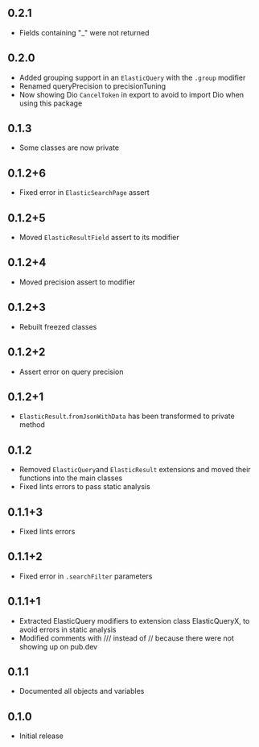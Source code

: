 ## 0.2.1

* Fields containing "_" were not returned

## 0.2.0

* Added grouping support in an `ElasticQuery` with the `.group` modifier
* Renamed queryPrecision to precisionTuning
* Now showing Dio `CancelToken` in export to avoid to import Dio when using this package

## 0.1.3

* Some classes are now private

## 0.1.2+6

* Fixed error in `ElasticSearchPage` assert

## 0.1.2+5

* Moved `ElasticResultField` assert to its modifier

## 0.1.2+4

* Moved precision assert to modifier

## 0.1.2+3

* Rebuilt freezed classes

## 0.1.2+2

* Assert error on query precision

## 0.1.2+1

* `ElasticResult`.`fromJsonWithData` has been transformed to private method

## 0.1.2

* Removed `ElasticQuery`and `ElasticResult` extensions and moved their functions into the main classes
* Fixed lints errors to pass static analysis

## 0.1.1+3

* Fixed lints errors

## 0.1.1+2

* Fixed error in `.searchFilter` parameters

## 0.1.1+1

* Extracted ElasticQuery modifiers to extension class ElasticQueryX, to avoid errors in static analysis
* Modified comments with /// instead of // because there were not showing up on pub.dev

## 0.1.1

* Documented all objects and variables

## 0.1.0

* Initial release